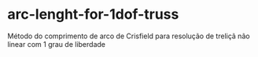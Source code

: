 # arc-lenght-for-1dof-truss

Método do comprimento de arco de Crisfield para resolução de treliçã não linear com 1 grau de liberdade
